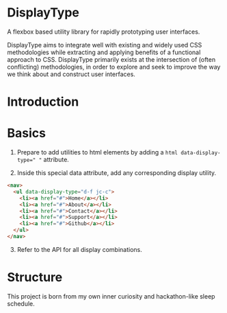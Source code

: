 # DisplayType
A flexbox based utility library for rapidly prototyping user interfaces.

DisplayType aims to integrate well with existing and widely used CSS methodologies while extracting and applying benefits of a functional approach to CSS. DisplayType primarily exists at the intersection of (often conflicting) methodologies, in order to explore and seek to improve the way we think about and construct user interfaces. 

# Introduction


# Basics

1. Prepare to add utilities to html elements by adding a ```html data-display-type=" "``` attribute.

2. Inside this special data attribute, add any corresponding display utility.

```html 
<nav>
  <ul data-display-type="d-f jc-c">
    <li><a href="#">Home</a></li>
    <li><a href="#">About</a></li>
    <li><a href="#">Contact</a></li>
    <li><a href="#">Support</a></li>
    <li><a href="#">Github</a></li>
  </ul>
</nav>

```
3. Refer to the API for all display combinations.



# Structure
This project is born from my own inner curiosity and hackathon-like sleep schedule. 